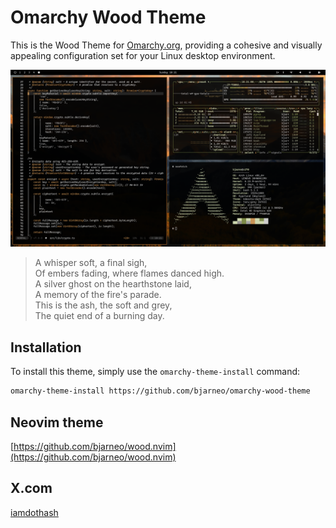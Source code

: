 # Omarchy Wood Theme

This is the Wood Theme for [Omarchy.org](https://omarchy.org), providing a cohesive and visually appealing configuration set for your Linux desktop environment.

<p align="center">
  <img src="theme.png" alt="Wood Theme Preview">
</p>

>A whisper soft, a final sigh,  
>Of embers fading, where flames danced high.  
>A silver ghost on the hearthstone laid,  
>A memory of the fire's parade.  
>This is the ash, the soft and grey,  
>The quiet end of a burning day.  

## Installation

To install this theme, simply use the `omarchy-theme-install` command:

```bash
omarchy-theme-install https://github.com/bjarneo/omarchy-wood-theme
```

## Neovim theme
[https://github.com/bjarneo/wood.nvim](https://github.com/bjarneo/wood.nvim)

## X.com
[iamdothash](https://x.com/iamdothash)
